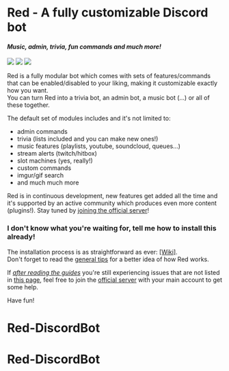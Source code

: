 # Red - A fully customizable Discord bot
#### *Music, admin, trivia, fun commands and much more!*
[<img src="https://img.shields.io/badge/Support-me!-orange.svg">](https://www.patreon.com/Twentysix26)  [<img src="https://img.shields.io/badge/discord-py-blue.svg">](https://github.com/Rapptz/discord.py) [<img src="https://discordapp.com/api/guilds/133049272517001216/widget.png?style=shield">](https://discord.gg/0k4npTwMvTpv9wrh)  

Red is a fully modular bot which comes with sets of features/commands that can be enabled/disabled to your liking, making it customizable exactly how you want.  
You can turn Red into a trivia bot, an admin bot, a music bot (...) or all of these together.  

The default set of modules includes and it's not limited to:
* admin commands
* trivia (lists included and you can make new ones!)
* music features (playlists, youtube, soundcloud, queues...)
* stream alerts (twitch/hitbox)
* slot machines (yes, really!)
* custom commands
* imgur/gif search
* and much much more

Red is in continuous development, new features get added all the time and it's supported by an active community which produces even more content (plugins!). Stay tuned by [joining the official server](https://discord.gg/0k4npTwMvTpv9wrh)!

### I don't know what you're waiting for, tell me how to install this already!

The installation process is as straightforward as ever: [[Wiki]](https://twentysix26.github.io/Red-Docs/).  
Don't forget to read the [general tips](http://twentysix26.github.io/Red-Docs/red_general_tips/) for a better idea of how Red works.

If [*after reading the guides*](https://twentysix26.github.io/Red-Docs/) you're still experiencing issues that are not listed in [this page](https://twentysix26.github.io/Red-Docs/red_guide_troubleshooting/), feel free to join the [official server](https://discord.gg/0k4npTwMvTpv9wrh) with your main account to get some help.  

Have fun!
# Red-DiscordBot
# Red-DiscordBot
